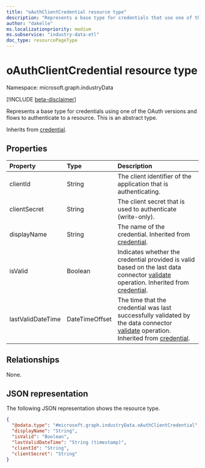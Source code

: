 ```yaml
---
title: "oAuthClientCredential resource type"
description: "Represents a base type for credentials that use one of the OAuth versions and flows to authenticate to a resource."
author: "dakelle"
ms.localizationpriority: medium
ms.subservice: "industry-data-etl"
doc_type: resourcePageType
---
```


# oAuthClientCredential resource type

Namespace: microsoft.graph.industryData

[!INCLUDE [beta-disclaimer](../../includes/beta-disclaimer.md)]

Represents a base type for credentials using one of the OAuth versions and flows to authenticate to a resource. This is an abstract type.


Inherits from [credential](../resources/industrydata-credential.md).

## Properties
|Property|Type|Description|
|:---|:---|:---|
| clientId          | String         | The client identifier of the application that is authenticating.                                                                                                                                             |
| clientSecret      | String         | The client secret that is used to authenticate (write-only).                                                                                                                                         |
| displayName       | String         | The name of the credential. Inherited from [credential](../resources/industrydata-credential.md).                                                           |
| isValid           | Boolean        | Indicates whether the credential provided is valid based on the last data connector [validate](../api/industrydata-industrydataconnector-validate.md) operation. Inherited from [credential](../resources/industrydata-credential.md). |
| lastValidDateTime | DateTimeOffset | The time that the credential was last successfully validated by the data connector [validate](../api/industrydata-industrydataconnector-validate.md) operation. Inherited from [credential](../resources/industrydata-credential.md).                                  |

## Relationships
None.

## JSON representation
The following JSON representation shows the resource type.
<!-- {
  "blockType": "resource",
  "@odata.type": "microsoft.graph.industryData.oAuthClientCredential"
}
-->
``` json
{
  "@odata.type": "#microsoft.graph.industryData.oAuthClientCredential",
  "displayName": "String",
  "isValid": "Boolean",
  "lastValidDateTime": "String (timestamp)",
  "clientId": "String",
  "clientSecret": "String"
}
```


